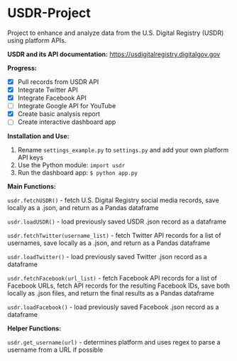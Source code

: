 # USDR-Project
Project to enhance and analyze data from the U.S. Digital Registry (USDR) using platform APIs.

**USDR and its API documentation:** https://usdigitalregistry.digitalgov.gov

**Progress:**

- [x] Pull records from USDR API
- [x] Integrate Twitter API
- [x] Integrate Facebook API
- [ ] Integrate Google API for YouTube
- [x] Create basic analysis report
- [ ] Create interactive dashboard app

**Installation and Use:**

1. Rename `settings_example.py` to `settings.py` and add your own platform API keys
2. Use the Python module: `import usdr`
3. Run the dashboard app: `$ python app.py`

**Main Functions:**

`usdr.fetchUSDR()` - fetch U.S. Digital Registry social media records, save locally as a .json, and return as a Pandas dataframe

`usdr.loadUSDR()` - load previously saved USDR .json record as a dataframe

`usdr.fetchTwitter(username_list)` - fetch Twitter API records for a list of usernames, save locally as a .json, and return as a Pandas dataframe

`usdr.loadTwitter()` - load previously saved Twitter .json record as a dataframe 

`usdr.fetchFacebook(url_list)` - fetch Facebook API records for a list of Facebook URLs, fetch API records for the resulting Facebook IDs, save both locally as .json files, and return the final results as a Pandas dataframe

`usdr.loadFacebook()` - load previously saved Facebook .json record as a dataframe 

**Helper Functions:**

`usdr.get_username(url)` - determines platform and uses regex to parse a username from a URL if possible
